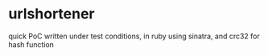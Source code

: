 urlshortener
============

quick PoC written under test conditions, in ruby using sinatra, and crc32 for hash function

